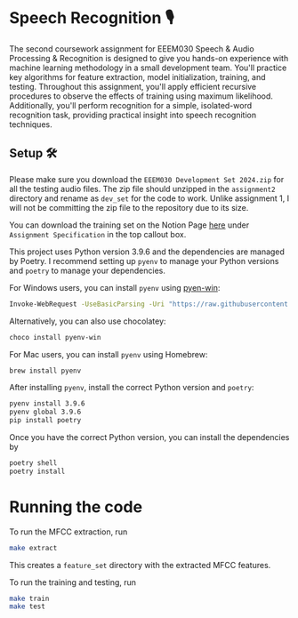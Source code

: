 # Speech Recognition 🎙️
The second coursework assignment for EEEM030 Speech & Audio Processing & Recognition is designed to give you hands-on experience with machine learning methodology in a small development team. You'll practice key algorithms for feature extraction, model initialization, training, and testing. Throughout this assignment, you'll apply efficient recursive procedures to observe the effects of training using maximum likelihood. Additionally, you'll perform recognition for a simple, isolated-word recognition task, providing practical insight into speech recognition techniques.

## Setup 🛠️
Please make sure you download the `EEEM030 Development Set 2024.zip` for all the testing audio files. The zip file should unzipped in the `assignment2` directory and rename as `dev_set` for the code to work. Unlike assignment 1, I will not be committing the zip file to the repository due to its size.

You can download the training set on the Notion Page [here](https://www.notion.so/frankcholula/SAPR-Assignment-2-Speech-Recognition-1413b40fbcd5804fa26ec6a93c12c481?pvs=4) under `Assignment Specification` in the top callout box.

This project uses Python version 3.9.6 and the dependencies are managed by Poetry.
I recommend setting up `pyenv` to manage your Python versions and `poetry` to manage your dependencies.

For Windows users, you can install `pyenv` using [pyen-win](https://github.com/pyenv-win/pyenv-win):
```bash
Invoke-WebRequest -UseBasicParsing -Uri "https://raw.githubusercontent.com/pyenv-win/pyenv-win/master/pyenv-win/install-pyenv-win.ps1" -OutFile "./install-pyenv-win.ps1"; &"./install-pyenv-win.ps1"
```
Alternatively, you can also use chocolatey:
```bash
choco install pyenv-win
```

For Mac users, you can install `pyenv` using Homebrew:
```bash
brew install pyenv
```

After installing `pyenv`, install the correct Python version and `poetry`:
```bash
pyenv install 3.9.6
pyenv global 3.9.6
pip install poetry
```

Once you have the correct Python version, you can install the dependencies by
```bash
poetry shell
poetry install
```
 
# Running the code
To run the MFCC extraction, run
```bash
make extract
```
This creates a `feature_set` directory with the extracted MFCC features.

To run the training and testing, run
```bash
make train
make test
```
